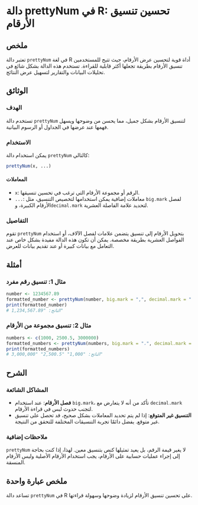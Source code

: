 <!--
Meta Description: # دالة prettyNum في R: تحسين تنسيق الأرقام ## ملخص تعتبر دالة `prettyNum` في لغة R أداة قوية لتحسين عرض الأرقام، حيث تتيح للمستخدمين تنسيق الأرقام بطر...
Meta Keywords: الأرقام, prettynum, mark, تنسيق, دالة
-->

# دالة prettyNum في R: تحسين تنسيق الأرقام

## ملخص
تعتبر دالة `prettyNum` في لغة R أداة قوية لتحسين عرض الأرقام، حيث تتيح للمستخدمين تنسيق الأرقام بطريقة تجعلها أكثر قابلية للقراءة. تستخدم هذه الدالة بشكل شائع في تحليلات البيانات والتقارير لتسهيل عرض النتائج.

## الوثائق
### الهدف
تستخدم دالة `prettyNum` لتنسيق الأرقام بشكل جميل، مما يحسن من وضوحها ويسهل فهمها عند عرضها في الجداول أو الرسوم البيانية.

### الاستخدام
يمكن استخدام دالة `prettyNum` كالتالي:

```R
prettyNum(x, ...)
```

#### المعاملات
- `x`: الرقم أو مجموعة الأرقام التي ترغب في تحسين تنسيقها.
- `...`: معاملات إضافية يمكن استخدامها لتخصيص التنسيق، مثل `big.mark` لفصل الأرقام الكبيرة، و`decimal.mark` لتحديد علامة الفاصلة العشرية.

### التفاصيل
تقوم `prettyNum` بتحويل الأرقام إلى تنسيق يتضمن علامات لفصل الآلاف، أو استخدام الفواصل العشرية بطريقة مخصصة. يمكن أن تكون هذه الدالة مفيدة بشكل خاص عند التعامل مع بيانات كبيرة أو عند تقديم بيانات للعرض.

## أمثلة
### مثال 1: تنسيق رقم مفرد
```R
number <- 1234567.89
formatted_number <- prettyNum(number, big.mark = ",", decimal.mark = ".")
print(formatted_number)
# الناتج: "1,234,567.89"
```

### مثال 2: تنسيق مجموعة من الأرقام
```R
numbers <- c(1000, 2500.5, 3000000)
formatted_numbers <- prettyNum(numbers, big.mark = "،", decimal.mark = ".")
print(formatted_numbers)
# الناتج: "1,000" "2,500.5" "3,000,000"
```

## الشرح
### المشاكل الشائعة
- **فصل الأرقام**: عند استخدام `big.mark`، تأكد من أنه لا يتعارض مع `decimal.mark` لتجنب حدوث لبس في قراءة الأرقام.
- **التنسيق غير المتوقع**: إذا لم يتم تحديد المعاملات بشكل صحيح، قد تحصل على تنسيق غير متوقع. يفضل دائمًا تجربة التنسيقات المختلفة للتحقق من النتيجة.

### ملاحظات إضافية
`prettyNum` لا يغير قيمة الرقم، بل يعيد تمثيلها كنص بتنسيق معين. لهذا، إذا كنت بحاجة إلى إجراء عمليات حسابية على الأرقام، يجب استخدام الأرقام الأصلية وليس الأرقام المنسقة.

## ملخص عبارة واحدة
تساعد دالة `prettyNum` في R على تحسين تنسيق الأرقام لزيادة وضوحها وسهولة قراءتها.